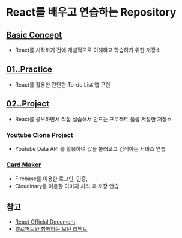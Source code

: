 # React를 배우고 연습하는 Repository

## [Basic Concept](./00..Basic_Concept/)

- React를 시작하기 전에 개념적으로 이해하고 학습하기 위한 저장소

## [01..Practice](./01..Practice/)

- React를 활용한 간단한 To-do List 앱 구현

## [02..Project](./02..Project/)

- React를 공부하면서 직접 실습해서 만드는 프로젝트 들을 저장한 저장소

### [Youtube Clone Project](./02..Project/youtube_clone/)

- Youtube Data API 를 활용하여 값을 불러오고 검색하는 서비스 연습

### [Card Maker](./02..Project/CardMaker/)

- Firebase를 이용한 로그인, 인증,
- Cloudinary를 이용한 이미지 처리 후 저장 연습

## 참고

- [React Official Document](https://reactjs.org/)
- [벨로퍼트와 함께하는 모던 리액트](https://react.vlpt.us/)
